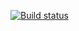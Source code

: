 [![Build status](https://ci.appveyor.com/api/projects/status/3eob3plnkr27sl5x?svg=true)](https://ci.appveyor.com/project/nugetmonkey/nugetmonkey)
